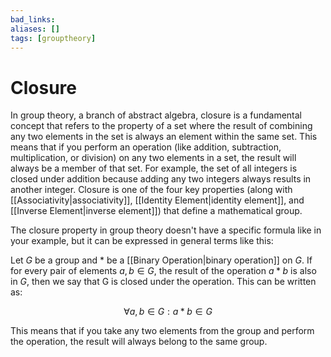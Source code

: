```yaml
---
bad_links: 
aliases: []
tags: [grouptheory]
---
```

# Closure

In group theory, a branch of abstract algebra, closure is a fundamental concept that refers to the property of a set where the result of combining any two elements in the set is always an element within the same set. This means that if you perform an operation (like addition, subtraction, multiplication, or division) on any two elements in a set, the result will always be a member of that set. For example, the set of all integers is closed under addition because adding any two integers always results in another integer. Closure is one of the four key properties (along with [[Associativity|associativity]], [[Identity Element|identity element]], and [[Inverse Element|inverse element]]) that define a mathematical group.

The closure property in group theory doesn't have a specific formula like in your example, but it can be expressed in general terms like this:

Let $G$ be a group and $*$ be a [[Binary Operation|binary operation]] on $G$. If for every pair of elements $a, b \in G$, the result of the operation $a * b$ is also in $G$, then we say that G is closed under the operation. This can be written as:

$$
\forall a, b \in G : a * b \in G
$$

This means that if you take any two elements from the group and perform the operation, the result will always belong to the same group.